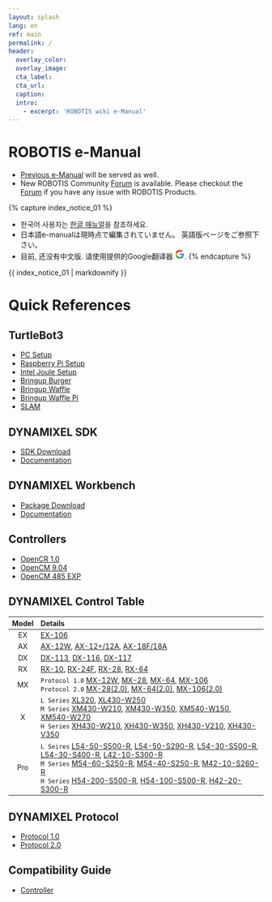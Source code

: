 ```yaml
---
layout: splash
lang: en
ref: main
permalink: /
header:
  overlay_color:
  overlay_image:
  cta_label:
  cta_url:
  caption:
  intro:
    - excerpt: 'ROBOTIS wiki e-Manual'
---
```


# ROBOTIS e-Manual

- [Previous e-Manual] will be served as well.
- New ROBOTIS Community [Forum] is available. Please checkout the [Forum] if you have any issue with ROBOTIS Products.

{% capture index_notice_01 %}
- 한국어 사용자는 [한글 매뉴얼](http://emanual.robotis.com/docs/kr/)을 참조하세요.  
- 日本語e-manualは現時点で編集されていません。 英語版ページをご参照下さい。  
- 目前, 还没有中文版. 请使用提供的Google翻译器 <img src="/assets/images/icon_google.png">.
{% endcapture %}
<div class="notice--success">{{ index_notice_01 | markdownify }}</div>

# Quick References

## TurtleBot3
- [PC Setup](http://emanual.robotis.com/docs/en/platform/turtlebot3/pc_setup/)
- [Raspberry Pi Setup](http://emanual.robotis.com/docs/en/platform/turtlebot3/raspberry_pi_3_setup/)
- [Intel Joule Setup](http://emanual.robotis.com/docs/en/platform/turtlebot3/joule_setup/)
- [Bringup Burger](http://emanual.robotis.com/docs/en/platform/turtlebot3/bringup/#turtlebot3-burger)
- [Bringup Waffle](http://emanual.robotis.com/docs/en/platform/turtlebot3/bringup/#turtlebot3-waffle)
- [Bringup Waffle Pi](http://emanual.robotis.com/docs/en/platform/turtlebot3/bringup/#turtlebot3-waffle-pi)
- [SLAM](http://emanual.robotis.com/docs/en/platform/turtlebot3/slam/)

## DYNAMIXEL SDK
- [SDK Download](https://github.com/ROBOTIS-GIT/DynamixelSDK/releases)
- [Documentation](/docs/en/software/dynamixel/dynamixel_sdk/overview/)

## DYNAMIXEL Workbench
- [Package Download](https://github.com/ROBOTIS-GIT/dynamixel-workbench)
- [Documentation](/docs/en/software/dynamixel/dynamixel_workbench/)

## Controllers
- [OpenCR 1.0](/docs/en/parts/controller/opencr10/)
- [OpenCM 9.04](/docs/en/parts/controller/opencm904/)
- [OpenCM 485 EXP](/docs/en/parts/controller/opencm485exp/)

## DYNAMIXEL Control Table

|Model|Details|
|:---:|:---|
|EX|[EX-106]|
|AX|[AX-12W], [AX-12+/12A], [AX-18F/18A]|
|DX|[DX-113], [DX-116], [DX-117]|
|RX|[RX-10], [RX-24F], [RX-28], [RX-64]|
|MX|`Protocol 1.0` [MX-12W], [MX-28], [MX-64], [MX-106]<br>`Protocol 2.0` [MX-28(2.0)], [MX-64(2.0)], [MX-106(2.0)]|
|X|`L Series` [XL320], [XL430-W250]<br>`M Series` [XM430-W210], [XM430-W350], [XM540-W150], [XM540-W270]<br>`H Series` [XH430-W210], [XH430-W350], [XH430-V210], [XH430-V350]|
|Pro|`L Seires` [L54-50-S500-R], [L54-50-S290-R], [L54-30-S500-R], [L54-30-S400-R], [L42-10-S300-R]<br>`M Series` [M54-60-S250-R], [M54-40-S250-R], [M42-10-S260-R]<br>`H Series` [H54-200-S500-R], [H54-100-S500-R], [H42-20-S300-R]|


## DYNAMIXEL Protocol
- [Protocol 1.0](/docs/en/dxl/protocol1/)
- [Protocol 2.0](/docs/en/dxl/protocol2/)

## Compatibility Guide
- [Controller](/docs/en/parts/controller/controller_compatibility/)

[AX-12W]: /docs/en/dxl/ax/ax-12w/#control-table-of-eeprom-area
[AX-12+/12A]: /docs/en/dxl/ax/ax-12a/#control-table-of-eeprom-area
[AX-18F/18A]: /docs/en/dxl/ax/ax-18a/#control-table-of-eeprom-area
[EX-106]: /docs/en/dxl/ex/ex-106+/#control-table-of-eeprom-area
[DX-113]: /docs/en/dxl/dx/dx-113/#control-table-of-eeprom-area
[DX-116]: /docs/en/dxl/dx/dx-116/#control-table-of-eeprom-area
[DX-117]: /docs/en/dxl/dx/dx-117/#control-table-of-eeprom-area
[RX-10]: /docs/en/dxl/rx/rx-10/#control-table-of-eeprom-area
[RX-24F]: /docs/en/dxl/rx/rx-24f/#control-table-of-eeprom-area
[RX-28]: /docs/en/dxl/rx/rx-28/#control-table-of-eeprom-area
[RX-64]: /docs/en/dxl/rx/rx-64/#control-table-of-eeprom-area
[MX-12W]: /docs/en/dxl/mx/mx-12w/#control-table-of-eeprom-area
[MX-28]: /docs/en/dxl/mx/mx-28/#control-table-of-eeprom-area
[MX-28(2.0)]: /docs/en/dxl/mx/mx-28-2/#control-table-of-eeprom-area
[MX-64]: /docs/en/dxl/mx/mx-64/#control-table-of-eeprom-area
[MX-64(2.0)]: /docs/en/dxl/mx/mx-64-2/#control-table-of-eeprom-area
[MX-106]: /docs/en/dxl/mx/mx-106/#control-table-of-eeprom-area
[MX-106(2.0)]: /docs/en/dxl/mx/mx-106-2/#control-table-of-eeprom-area
[XL320]: /docs/en/dxl/x/xl320/#control-table-of-eeprom-area
[XL430-W250]: /docs/en/dxl/x/xl430-w250/#control-table-of-eeprom-area
[XM430-W210]: /docs/en/dxl/x/xm430-w210/#control-table-of-eeprom-area
[XM430-W350]: /docs/en/dxl/x/xm430-w350/#control-table-of-eeprom-area
[XH430-W210]: /docs/en/dxl/x/xh430-w210/#control-table-of-eeprom-area
[XM540-W150]: /docs/en/dxl/x/xm540-w150/#control-table-of-eeprom-area
[XM540-W270]: /docs/en/dxl/x/xm540-w270/#control-table-of-eeprom-area
[XH430-W350]: /docs/en/dxl/x/xh430-w350/#control-table-of-eeprom-area
[XH430-V210]: /docs/en/dxl/x/xh430-v210/#control-table-of-eeprom-area
[XH430-V350]: /docs/en/dxl/x/xh430-v350/#control-table-of-eeprom-area
[H54-200-S500-R]: /docs/en/dxl/pro/h54-200-s500-r/#control-table-of-eeprom-area
[H54-100-S500-R]: /docs/en/dxl/pro/h54-100-s500-r/#control-table-of-eeprom-area
[H42-20-S300-R]: /docs/en/dxl/pro/h42-20-s300-r/#control-table-of-eeprom-area
[M54-60-S250-R]: /docs/en/dxl/pro/m54-60-s250-r/#control-table-of-eeprom-area
[M54-40-S250-R]: /docs/en/dxl/pro/m54-40-s250-r/#control-table-of-eeprom-area
[M42-10-S260-R]: /docs/en/dxl/pro/m42-10-s260-r/#control-table-of-eeprom-area
[L54-50-S500-R]: /docs/en/dxl/pro/l54-50-s500-r/#control-table-of-eeprom-area
[L54-50-S290-R]: /docs/en/dxl/pro/l54-50-s290-r/#control-table-of-eeprom-area
[L54-30-S500-R]: /docs/en/dxl/pro/l54-30-s500-r/#control-table-of-eeprom-area
[L54-30-S400-R]: /docs/en/dxl/pro/l54-30-s400-r/#control-table-of-eeprom-area
[L42-10-S300-R]: /docs/en/dxl/pro/l42-10-s300-r/#control-table-of-eeprom-area
[Forum]: http://en.robotis.com/service/forum.php
[Previous e-Manual]: http://support.robotis.com
